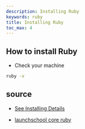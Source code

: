 ```yaml
---
description: Installing Ruby
keywords: ruby
title: Installing Ruby
toc_max: 4
---
```


## How to install  Ruby

* Check your machine

```bash
ruby -v
```

## source

 * <a href="https://www.ruby-lang.org/en/documentation/installation/" target="_blank">See Installing Details</a>

* <a href="https://launchschool.com/books/core_ruby_tools/read/your_ruby_installation#rubyoncloud9" target="_blank">launchschool core ruby</a>
